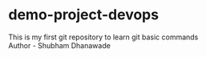 # demo-project-devops
This is my first git repository to learn git basic commands
<br>
Author - Shubham Dhanawade
